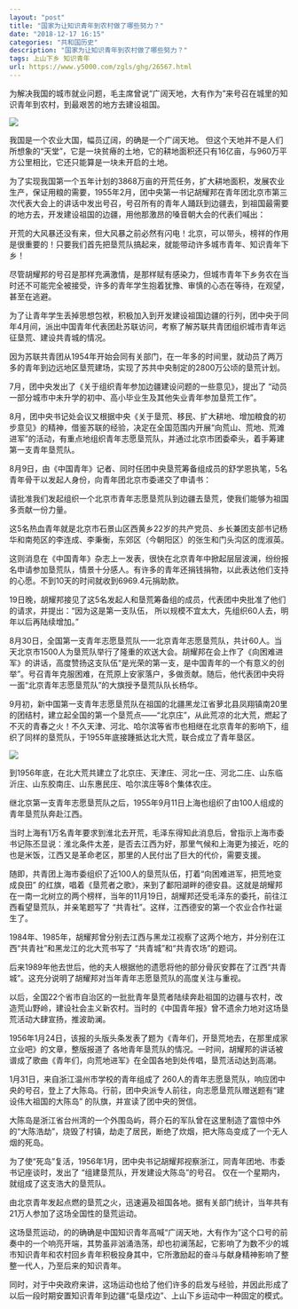 ```yaml
---
layout: "post"
title: "国家为让知识青年到农村做了哪些努力？"
date: "2018-12-17 16:15"
categories: "共和国历史"
description: "国家为让知识青年到农村做了哪些努力？"
tags: 上山下乡 知识青年
url: https://www.y5000.com/zgls/ghg/26567.html
---
```






为解决我国的城市就业问题，毛主席曾说“广阔天地，大有作为”来号召在城里的知识青年到农村，到最艰苦的地方去建设祖国。

![](https://img.y5000.com/uploads/allimg/171204/13-1G2041404112B.jpg)

我国是一个农业大国，幅员辽阔，的确是一个广阔天地。
但这个天地并不是人们所想象的“天堂”，它是一块贫瘠的土地，它的耕地面积还只有16亿亩，与960万平方公里相比，它还只能算是一块未开启的土地。

为了实现我国第一个五年计划的3868万亩的开荒任务，扩大耕地面积，发展农业生产，保证用粮的需要，1955年2月，团中央第一书记胡耀邦在青年团北京市第三次代表大会上的讲话中发出号召，号召所有的青年人踊跃到边疆去，到祖国最需要的地方去，开发建设祖国的边疆，用他那激昂的嗓音朝大会的代表们喊出：

开荒的大风暴还没有来，但大风暴之前必然有闪电！北京，可以带头，榜祥的作用是很重要的！只要我们首先把垦荒队搞起来，就能带动许多城市青年、知识青年下乡！

尽管胡耀邦的号召是那样充满激情，是那样赋有感染力，但城市青年下乡务农在当时还不可能完全被接受，许多的青年学生抱着犹豫、审慎的心态在等待，在观望，甚至在逃避。

为了让青年学生丢掉思想包袱，积极加入到开发建设祖国边疆的行列，团中央于同年4月间，派出中国青年代表团赴苏联访问，考察了解苏联共青团组织城市青年远征垦荒、建设共青城的情况。

因为苏联共青团从1954年开始会同有关部门，在一年多的时间里，就动员了两万多的青年到边远地区垦荒建场，实现了苏共中央制定的2800万公顷的垦荒计划。

7月，团中央发出了《关于组织青年参加边疆建设问题的一些意见》，提出了 “动员一部分城市中未升学的初中、高小毕业生及其他失业青年参加垦荒工作”。

8月，团中央书记处会议又根据中央《关于垦荒、移民、扩大耕地、增加粮食的初步意见》的精神，借鉴苏联的经验，决定在全国范围内开展“向荒山、荒地、荒滩进军”的活动，有重点地组织青年志愿垦荒队，并通过北京市团委牵头，着手筹建第一支青年垦荒队。

8月9日，由《中国青年》记者、同时任团中央垦荒筹备组成员的舒学恩执笔，5名青年骨干以发起人身份，向青年团北京市委递交了申请书：

请批准我们发起组织一个北京市青年志愿垦荒队到边疆去垦荒，使我们能够为祖国多贡献一份力量。

这5名热血青年就是北京市石景山区西黄乡22岁的共产党员、乡长兼团支部书记杨华和南苑区的李连成、李秉衡，东郊区（今朝阳区）的张生和门头沟区的庞淑英。

这则消息在《中国青年》杂志上一发表，很快在北京青年中掀起层层波澜，纷纷报名申请参加垦荒队，情景十分感人。有许多的青年还捐钱捐物，以此表达他们支持的心愿。不到10天的时间就收到6969.4元捐助款。

19日晚，胡耀邦接见了这5名发起人和垦荒筹备组的成员，代表团中央批准了他们的请求，并提出：“因为这是第一支队伍，
所以规模不宜太大，先组织60人去，明年以后再陆续增加。”

8月30日，全国第一支青年志愿垦荒队一一北京青年志愿垦荒队，共计60人。当天北京市1500人为垦荒队举行了隆重的欢送大会。胡耀邦在会上作了《向困难进军》的讲话，高度赞扬这支队伍“是光荣的第一支，是中国青年的一个有意义的创举”。号召青年克服困难，在荒原上安家落户，多做贡献。随后，他代表团中央将一面“北京青年志愿垦荒队”的大旗授予垦荒队队长杨华。

9月初，新中国第一支青年志愿垦荒队在祖国的北疆黑龙江省萝北县凤翔镇南20里的团结村，建立起全国的第一个垦荒点——“北京庄”，从此荒凉的北大荒，燃起了不灭的青春之火！不久天津、河北、哈尔滨等省市也相继在北京青年的影响下，组织了同样的垦荒队，于1955年底接踵抵达北大荒，联合成立了青年垦区。

![](https://img.y5000.com/uploads/allimg/171204/13-1G204140452455.jpg)

到1956年底，在北大荒共建立了北京庄、天津庄、河北一庄、河北二庄、山东临沂庄、山东胶南庄、山东惠民庄、哈尔滨庄等8个集体农庄。

继北京第一支青年志愿垦荒队之后，1955年9月11日上海也组织了由100人组成的青年垦荒队奔赴江西。

当时上海有1万名青年要求到淮北去开荒，毛泽东得知此消息后，曾指示上海市委书记陈丕显说：淮北条件太差，是否去江西为好，那里气候和上海更为接近，吃的也是米饭，江西又是革命老区，那里的人民付出了巨大的代价，需要支援。

随即，共青团上海市委组织了近100人的垦荒队伍，打着“向困难进军，把荒地变成良田”
的红旗，唱着《垦荒者之歌》，来到了鄱阳湖畔的德安县。这就是胡耀邦在一南一北树立的两个榜样，当年的11月19日，胡耀邦还受毛泽东的委托，前往江西看望垦荒队，并亲笔题写了
“共青社”。这样，江西德安的第一个农业合作社诞生了。

1984年、1985年，胡耀邦曾分别去江西与黑龙江视察了这两个地方，并分别在江西“共青社”和黑龙江的北大荒书写了 “共青城”和“共青农场”的题词。

后来1989年他去世后，他的夫人根据他的遗愿将他的部分骨灰安葬在了江西“共青城”。这充分说明了胡耀邦对当年青年志愿垦荒队的高度关注与重视。

以后，全国22个省市自治区的一批批青年垦荒者陆续奔赴祖国的边疆与农村，改造荒山野岭，建设社会主义新农村。当时的《中国青年报》曾不遗余力地对这场垦荒活动大肆宣扬，推波助澜。

1956年1月24日，该报的头版头条发表了题为《青年们，开垦荒地去，在那里成家立业吧》的文章，整版报道了
各地青年垦荒队的情况。一时间，胡耀邦的讲话被谱成了歌曲《青年们，向荒地进军》在全国各地到处传唱，垦荒活动达到高潮。

1月31日，来自浙江温州市学校的青年组成了
260人的青年志愿垦荒队，响应团中央的号召，登上了大陈岛。行前，团中央派专人前往，向志愿垦荒队赠送题有“建设伟大祖国的大陈岛”
的队旗，并宣读了团中央的贺信。

大陈岛是浙江省台州湾的一个外围岛屿，蒋介石的军队曾在这里制造了震惊中外的“大陈浩劫”，烧毁了村镇，劫走了居民，断绝了炊烟，把大陈岛变成了一个无人烟的死岛。

为了使“死岛”复活，1956年1月，团中央书记胡耀邦视察浙江，同青年团地、市委书记座谈时，发出了 “组建垦荒队，开发建设大陈岛”的号召。
仅在一个星期内，就组成了这支浩大的垦荒队。

由北京青年发起点燃的垦荒之火，迅速遍及祖国各地。据有关部门统计，当年共有21万人参加了这场全国性的垦荒运动。

这场垦荒运动，的的确确是中国知识青年高喊“广阔天地，大有作为”这个口号的前奏中的一个响亮开端，其势虽非汹涌浩荡，却也初澜荡起，它影响了为数不少的城市知识青年和农村回乡青年积极投身其中，它所激励起的奋斗与献身精神影响了整整一代人，乃至后来的知识青年。

同时，对于中央政府来讲，这场运动也给了他们许多的启发与经验，并因此形成了以后一段时期安置知识青年到边疆“屯垦戍边”、上山下乡运动中一种固定的模式。
